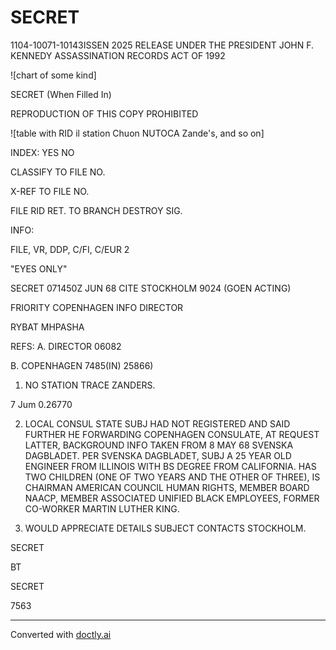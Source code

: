 # SECRET

1104-10071-10143ISSEN 2025 RELEASE UNDER THE PRESIDENT JOHN F. KENNEDY ASSASSINATION RECORDS ACT OF 1992

![chart of some kind]

SECRET (When Filled In)

REPRODUCTION OF THIS COPY PROHIBITED

![table with RID il station Chuon NUTOCA Zande's, and so on]

INDEX: YES NO

CLASSIFY TO FILE NO.

X-REF TO FILE NO.

FILE RID RET. TO BRANCH DESTROY SIG.

INFO:

FILE, VR, DDP, C/FI, C/EUR 2

"EYES ONLY"

SECRET 071450Z JUN 68 CITE STOCKHOLM 9024 (GOEN ACTING)

FRIORITY COPENHAGEN INFO DIRECTOR

RYBAT MHPASHA

REFS: A. DIRECTOR 06082

B. COPENHAGEN 7485(IN) 25866)

1. NO STATION TRACE ZANDERS.

7 Jum 0.26770

2. LOCAL CONSUL STATE SUBJ HAD NOT REGISTERED AND SAID
   FURTHER HE FORWARDING COPENHAGEN CONSULATE, AT REQUEST
   LATTER, BACKGROUND INFO TAKEN FROM 8 MAY 68 SVENSKA
   DAGBLADET. PER SVENSKA DAGBLADET, SUBJ A 25 YEAR OLD
   ENGINEER FROM ILLINOIS WITH BS DEGREE FROM CALIFORNIA.
   HAS TWO CHILDREN (ONE OF TWO YEARS AND THE OTHER OF
   THREE), IS CHAIRMAN AMERICAN COUNCIL HUMAN RIGHTS,
   MEMBER BOARD NAACP, MEMBER ASSOCIATED UNIFIED BLACK
   EMPLOYEES, FORMER CO-WORKER MARTIN LUTHER KING.

3. WOULD APPRECIATE DETAILS SUBJECT CONTACTS
   STOCKHOLM.

SECRET

BT

SECRET

7563


---
Converted with [doctly.ai](https://doctly.ai)
